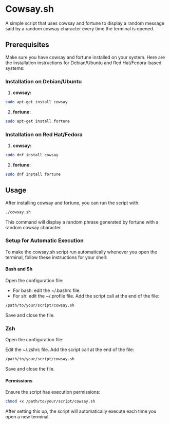 # Cowsay.sh
A simple script that uses cowsay and fortune to display a random message said by a random cowsay character every time the terminal is opened.

## Prerequisites
Make sure you have cowsay and fortune installed on your system. Here are the installation instructions for Debian/Ubuntu and Red Hat/Fedora-based systems:

### Installation on Debian/Ubuntu

1. **cowsay:**

```bash
sudo apt-get install cowsay
```
2. **fortune:**
```bash
sudo apt-get install fortune
```

### Installation on Red Hat/Fedora

1. **cowsay:**
```bash
sudo dnf install cowsay
```
2. **fortune:**
```bash
sudo dnf install fortune
```

## Usage
After installing cowsay and fortune, you can run the script with:

```bash
./cowsay.sh
```
This command will display a random phrase generated by fortune with a random cowsay character.

### Setup for Automatic Execution
To make the cowsay.sh script run automatically whenever you open the terminal, follow these instructions for your shell:

#### Bash and Sh
Open the configuration file:

- For bash: edit the ~/.bashrc file.
- For sh: edit the ~/.profile file.
Add the script call at the end of the file:

```bash
/path/to/your/script/cowsay.sh
```
Save and close the file.


### Zsh
Open the configuration file:

Edit the ~/.zshrc file.
Add the script call at the end of the file:

```bash
/path/to/your/script/cowsay.sh
```
Save and close the file.

#### Permissions
Ensure the script has execution permissions:

```bash
chmod +x /path/to/your/script/cowsay.sh
```

After setting this up, the script will automatically execute each time you open a new terminal.